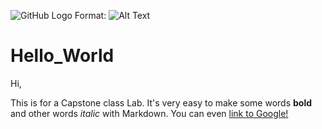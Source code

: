 ![GitHub Logo](/images/logo.png)
Format: ![Alt Text](url)
# Hello_World

Hi, 

This is for a Capstone class Lab.
It's very easy to make some words **bold** and other words *italic* with Markdown. You can even [link to Google!](http://google.com)
